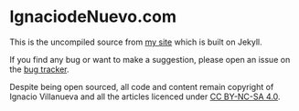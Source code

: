 # IgnaciodeNuevo.com

This is the uncompiled source from [my site](http://ignaciodenuevo.com) which is built on Jekyll.

If you find any bug or want to make a suggestion, please open an issue on the [bug tracker](https://github.com/IgnaciodeNuevo/ignaciodenuevo.github.com/issues).

Despite being open sourced, all code and content remain copyright of Ignacio Villanueva and all the articles licenced under [CC BY-NC-SA 4.0](http://creativecommons.org/licenses/by-nc-sa/4.0/).